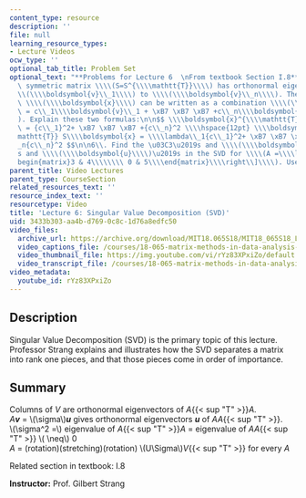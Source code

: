 ```yaml
---
content_type: resource
description: ''
file: null
learning_resource_types:
- Lecture Videos
ocw_type: ''
optional_tab_title: Problem Set
optional_text: "**Problems for Lecture 6  \nFrom textbook Section I.8**\n\n1\\. A\
  \ symmetric matrix \\\\(S=S^{\\\\mathtt{T}}\\\\) has orthonormal eigenvectors \\\
  \\(\\\\boldsymbol{v}\\_1\\\\) to \\\\(\\\\boldsymbol{v}\\_n\\\\). Then any vector\
  \ \\\\(\\\\boldsymbol{x}\\\\) can be written as a combination \\\\(\\\\boldsymbol{x}\
  \ = c\\_1\\\\boldsymbol{v}\\_1 + \xB7 \xB7 \xB7 +c\\_n\\\\boldsymbol{v}\\_n\\\\\
  ). Explain these two formulas:\n\n$$ \\\\boldsymbol{x}^{\\\\mathtt{T}}\\\\boldsymbol{x}\
  \ = {c\\_1}^2+ \xB7 \xB7 \xB7 +{c\\_n}^2 \\\\hspace{12pt} \\\\boldsymbol{x}^{\\\\\
  mathtt{T}} S\\\\boldsymbol{x} = \\\\lambda\\_1{c\\_1}^2+ \xB7 \xB7 \xB7 +\\\\lambda\\\
  _n{c\\_n}^2 $$\n\n6\\. Find the \u03C3\u2019s and \\\\(\\\\boldsymbol{v}\\\\)\u2019\
  s and \\\\(\\\\boldsymbol{u}\\\\)\u2019s in the SVD for \\\\(A =\\\\left\\[\\\\\
  begin{matrix}3 & 4\\\\\\\\ 0 & 5\\\\end{matrix}\\\\right\\]\\\\). Use equation (12)."
parent_title: Video Lectures
parent_type: CourseSection
related_resources_text: ''
resource_index_text: ''
resourcetype: Video
title: 'Lecture 6: Singular Value Decomposition (SVD)'
uid: 3433b303-aa4b-d769-0c8c-1d76a8edfc50
video_files:
  archive_url: https://archive.org/download/MIT18.065S18/MIT18_065S18_Lecture06_300k.mp4
  video_captions_file: /courses/18-065-matrix-methods-in-data-analysis-signal-processing-and-machine-learning-spring-2018/cbdda6e124ef5ddcb284b3eaa7329669_rYz83XPxiZo.vtt
  video_thumbnail_file: https://img.youtube.com/vi/rYz83XPxiZo/default.jpg
  video_transcript_file: /courses/18-065-matrix-methods-in-data-analysis-signal-processing-and-machine-learning-spring-2018/e6d220ed61ce3b1ebe002c67e04b63dd_rYz83XPxiZo.pdf
video_metadata:
  youtube_id: rYz83XPxiZo
---
```


Description
-----------

Singular Value Decomposition (SVD) is the primary topic of this lecture. Professor Strang explains and illustrates how the SVD separates a matrix into rank one pieces, and that those pieces come in order of importance.

Summary
-------

Columns of _V_ are orthonormal eigenvectors of _A_{{< sup "T" >}}_A._  
_A_**_v_** = \\(\\sigma\\)**_u_** gives orthonormal eigenvectors **_u_** of _AA_{{< sup "T" >}}.  
\\(\\sigma^2 =\\) eigenvalue of _A_{{< sup "T" >}}_A_ = eigenvalue of _AA_{{< sup "T" >}} \\( \\neq\\) 0  
_A_ = (rotation)(stretching)(rotation) \\(U\\Sigma\\)_V_{{< sup "T" >}} for every _A_

Related section in textbook: I.8

**Instructor:** Prof. Gilbert Strang